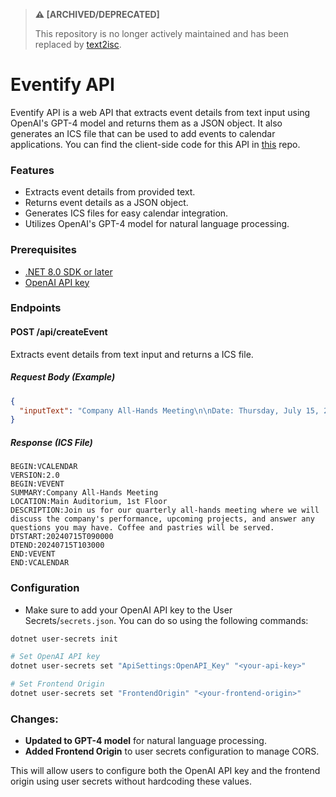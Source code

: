 > **⚠️ [ARCHIVED/DEPRECATED]**
>
> This repository is no longer actively maintained and has been replaced by [text2isc](https://github.com/whuang214/text2isc).

# Eventify API

Eventify API is a web API that extracts event details from text input using OpenAI's GPT-4 model and returns them as a JSON object. It also generates an ICS file that can be used to add events to calendar applications. You can find the client-side code for this API in [this](https://github.com/whuang214/eventify-client) repo.

### Features
- Extracts event details from provided text.
- Returns event details as a JSON object.
- Generates ICS files for easy calendar integration.
- Utilizes OpenAI's GPT-4 model for natural language processing.

### Prerequisites
- [.NET 8.0 SDK or later](https://dotnet.microsoft.com/en-us/download)
- [OpenAI API key](https://platform.openai.com/api-keys)

### Endpoints

#### POST /api/createEvent
Extracts event details from text input and returns a ICS file.

##### Request Body (Example)
```json
{
  "inputText": "Company All-Hands Meeting\n\nDate: Thursday, July 15, 2024\nTime: 9:00 AM - 10:30 AM\n\nLocation: Main Auditorium, 1st Floor\n\nDescription: Join us for our quarterly all-hands meeting where we will discuss the company's performance, upcoming projects, and answer any questions you may have. Coffee and pastries will be served.\n\nAdd to Calendar\n\nContact: HR Department, (123) 456-7890"
}
```
##### Response (ICS File)
```vbnet
BEGIN:VCALENDAR
VERSION:2.0
BEGIN:VEVENT
SUMMARY:Company All-Hands Meeting
LOCATION:Main Auditorium, 1st Floor
DESCRIPTION:Join us for our quarterly all-hands meeting where we will discuss the company's performance, upcoming projects, and answer any questions you may have. Coffee and pastries will be served.
DTSTART:20240715T090000
DTEND:20240715T103000
END:VEVENT
END:VCALENDAR
```

### Configuration
- Make sure to add your OpenAI API key to the User Secrets/`secrets.json`. You can do so using the following commands:
```bash
dotnet user-secrets init

# Set OpenAI API key
dotnet user-secrets set "ApiSettings:OpenAPI_Key" "<your-api-key>"

# Set Frontend Origin
dotnet user-secrets set "FrontendOrigin" "<your-frontend-origin>"

```


### Changes:
- **Updated to GPT-4 model** for natural language processing.
- **Added Frontend Origin** to user secrets configuration to manage CORS. 

This will allow users to configure both the OpenAI API key and the frontend origin using user secrets without hardcoding these values.


